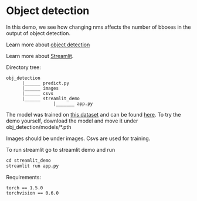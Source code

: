 # Object detection

In this demo, we see how changing nms affects the number of bboxes in the output of object detection. 

Learn more about [object detection](https://towardsdatascience.com/everything-about-fasterrcnn-6d758f5a6d79)

Learn more about [Streamlit](https://towardsdatascience.com/streamlit-use-data-apps-to-better-test-your-model-4a14dad235f5).

Directory tree:
```
obj_detection
      |______ predict.py   
      |______ images
      |______ csvs
      |______ streamlit_demo
                  |_______ app.py
```

The model was trained on [this dataset](https://www.kaggle.com/c/global-wheat-detection/data) and can be found [here](https://drive.google.com/drive/folders/10cq5c5HvRdab_qdEefW1Q2wC9RsOkXlG?usp=sharing). To try the demo yourself, download the model and move it under obj_detection/models/*.pth

Images should be under images. Csvs are used for training.

To run streamlit go to streamlit demo and run

```python
cd streamlit_demo
streamlit run app.py
```

Requirements:
```
torch == 1.5.0
torchvision == 0.6.0
```
